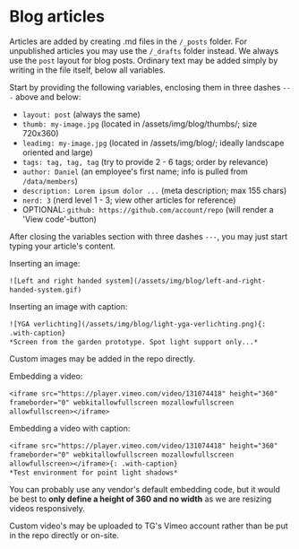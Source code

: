 # Blog articles

Articles are added by creating .md files in the `/_posts` folder. For unpublished articles you may use the `/_drafts` folder instead. We always use the `post` layout for blog posts. Ordinary text may be added simply by writing in the file itself, below all variables.

Start by providing the following variables, enclosing them in three dashes `---` above and below:

+ `layout: post` (always the same)
+ `thumb: my-image.jpg` (located in /assets/img/blog/thumbs/; size 720x360)
+ `leadimg: my-image.jpg` (located in /assets/img/blog/; ideally landscape oriented and large)
+ `tags: tag, tag, tag` (try to provide 2 - 6 tags; order by relevance)
+ `author: Daniel` (an employee's first name; info is pulled from `/data/members`)
+ `description: Lorem ipsum dolor ...` (meta description; max 155 chars)
+ `nerd: 3` (nerd level 1 - 3; view other articles for reference)
+ OPTIONAL: `github: https://github.com/account/repo` (will render a 'View code'-button)

After closing the variables section with three dashes `---`, you may just start typing your article's content.

Inserting an image:

    ![Left and right handed system](/assets/img/blog/left-and-right-handed-system.gif)

Inserting an image with caption:

    ![YGA verlichting](/assets/img/blog/light-yga-verlichting.png){: .with-caption}
    *Screen from the garden prototype. Spot light support only...*

Custom images may be added in the repo directly.

Embedding a video:

    <iframe src="https://player.vimeo.com/video/131074418" height="360" frameborder="0" webkitallowfullscreen mozallowfullscreen allowfullscreen></iframe>

Embedding a video with caption:

    <iframe src="https://player.vimeo.com/video/131074418" height="360" frameborder="0" webkitallowfullscreen mozallowfullscreen allowfullscreen></iframe>{: .with-caption}
    *Test environment for point light shadows*

You can probably use any vendor's default embedding code, but it would be best to **only define a height of 360 and no width** as we are resizing videos responsively.

Custom video's may be uploaded to TG's Vimeo account rather than be put in the repo directly or on-site.
